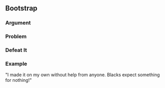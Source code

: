 ## Bootstrap

### Argument

### Problem

### Defeat It

### Example

"I made it on my own without help from anyone. Blacks expect something for nothing!"